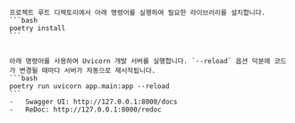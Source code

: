 

    프로젝트 루트 디렉토리에서 아래 명령어를 실행하여 필요한 라이브러리를 설치합니다.
    ```bash
    poetry install
    ```


    아래 명령어를 사용하여 Uvicorn 개발 서버를 실행합니다. `--reload` 옵션 덕분에 코드가 변경될 때마다 서버가 자동으로 재시작됩니다.
    ```bash
    poetry run uvicorn app.main:app --reload
    ```
    -   Swagger UI: http://127.0.0.1:8000/docs
    -   ReDoc: http://127.0.0.1:8000/redoc



